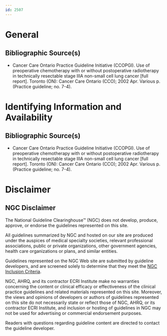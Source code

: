 ```yaml
---
id: 2507
---
```


# General

## Bibliographic Source(s)

- Cancer Care Ontario Practice Guideline Initiative (CCOPGI). Use of preoperative chemotherapy with or without postoperative radiotherapy in technically resectable stage IIIA non-small cell lung cancer [full report]. Toronto (ON): Cancer Care Ontario (CCO); 2002 Apr. Various p. (Practice guideline; no. 7-4).

# Identifying Information and Availability

## Bibliographic Source(s)

- Cancer Care Ontario Practice Guideline Initiative (CCOPGI). Use of preoperative chemotherapy with or without postoperative radiotherapy in technically resectable stage IIIA non-small cell lung cancer [full report]. Toronto (ON): Cancer Care Ontario (CCO); 2002 Apr. Various p. (Practice guideline; no. 7-4).

# Disclaimer

## NGC Disclaimer

The National Guideline Clearinghouse™ (NGC) does not develop, produce, approve, or endorse the guidelines represented on this site.

All guidelines summarized by NGC and hosted on our site are produced under the auspices of medical specialty societies, relevant professional associations, public or private organizations, other government agencies, health care organizations or plans, and similar entities.

Guidelines represented on the NGC Web site are submitted by guideline developers, and are screened solely to determine that they meet the [NGC Inclusion Criteria](/help-and-about/summaries/inclusion-criteria).

NGC, AHRQ, and its contractor ECRI Institute make no warranties concerning the content or clinical efficacy or effectiveness of the clinical practice guidelines and related materials represented on this site. Moreover, the views and opinions of developers or authors of guidelines represented on this site do not necessarily state or reflect those of NGC, AHRQ, or its contractor ECRI Institute, and inclusion or hosting of guidelines in NGC may not be used for advertising or commercial endorsement purposes.

Readers with questions regarding guideline content are directed to contact the guideline developer.

